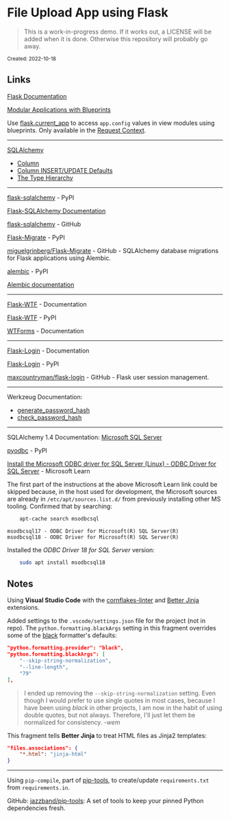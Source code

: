 # File Upload App using Flask

> This is a work-in-progress demo. If it works out, a LICENSE will be added when it is done. Otherwise this repository will probably go away.

<sub>Created: 2022-10-18</sub>

## Links

[Flask Documentation](https://flask.palletsprojects.com/en/latest/)

[Modular Applications with Blueprints](https://flask.palletsprojects.com/en/latest/blueprints/)

Use [flask.current_app](https://flask.palletsprojects.com/en/latest/api/#flask.current_app) to access `app.config` values in view modules using blueprints. Only available in the [Request Context](https://flask.palletsprojects.com/en/latest/reqcontext/#notes-on-proxies).

---

[SQLAlchemy](https://www.sqlalchemy.org/)
- [Column](https://docs.sqlalchemy.org/en/14/core/metadata.html?highlight=column#sqlalchemy.schema.Column)
- [Column INSERT/UPDATE Defaults](https://docs.sqlalchemy.org/en/14/core/defaults.html)
- [The Type Hierarchy](https://docs.sqlalchemy.org/en/14/core/type_basics.html#the-camelcase-datatypes)

---

[flask-sqlalchemy](https://pypi.org/project/flask-sqlalchemy/) - PyPI

[Flask-SQLAlchemy Documentation](https://flask-sqlalchemy.palletsprojects.com/en/3.0.x/)

[flask-sqlalchemy](https://github.com/pallets-eco/flask-sqlalchemy/) - GitHub


[Flask-Migrate](https://pypi.org/project/Flask-Migrate/) - PyPI

[miguelgrinberg/Flask-Migrate](https://github.com/miguelgrinberg/flask-migrate) - GitHub - SQLAlchemy database migrations for Flask applications using Alembic.

[alembic](https://pypi.org/project/alembic/) - PyPI

[Alembic documentation](https://alembic.sqlalchemy.org/en/latest/)

---

[Flask-WTF](https://flask-wtf.readthedocs.io/en/1.0.x/) - Documentation

[Flask-WTF](https://pypi.org/project/Flask-WTF/) - PyPI

[WTForms](https://wtforms.readthedocs.io/en/3.0.x/) - Documentation

---

[Flask-Login](https://flask-login.readthedocs.io/en/latest/) - Documentation

[Flask-Login](https://pypi.org/project/Flask-Login/) - PyPI

[maxcountryman/flask-login](https://github.com/maxcountryman/flask-login) - GitHub - Flask user session management.

---

Werkzeug Documentation:
- [generate_password_hash](https://werkzeug.palletsprojects.com/en/2.2.x/utils/#werkzeug.security.generate_password_hash)
- [check_password_hash](https://werkzeug.palletsprojects.com/en/2.2.x/utils/#werkzeug.security.check_password_hash)


---

 SQLAlchemy 1.4 Documentation: [Microsoft SQL Server](https://docs.sqlalchemy.org/en/14/dialects/mssql.html#module-sqlalchemy.dialects.mssql.pyodbc)

[pyodbc](https://pypi.org/project/pyodbc/) - PyPI


[Install the Microsoft ODBC driver for SQL Server (Linux) - ODBC Driver for SQL Server](https://learn.microsoft.com/en-us/sql/connect/odbc/linux-mac/installing-the-microsoft-odbc-driver-for-sql-server?view=sql-server-ver16#ubuntu18) - Microsoft Learn


The first part of the instructions at the above Microsoft Learn link could be skipped because, in the host used for development, the Microsoft sources are already in `/etc/apt/sources.list.d/` from previously installing other MS tooling. Confirmed that by searching:

```bash
    apt-cache search msodbcsql
```

    msodbcsql17 - ODBC Driver for Microsoft(R) SQL Server(R)
    msodbcsql18 - ODBC Driver for Microsoft(R) SQL Server(R)

Installed the *ODBC Driver 18 for SQL Server* version:

```bash
    sudo apt install msodbcsql18
```

## Notes

Using **Visual Studio Code** with the [cornflakes-linter](https://marketplace.visualstudio.com/items?itemName=kevinglasson.cornflakes-linter) and [Better Jinja](https://marketplace.visualstudio.com/items?itemName=samuelcolvin.jinjahtml) extensions.

Added settings to the `.vscode/settings.json` file for the project (not in repo). The `python.formatting.blackArgs` setting in this fragment overrides some of the [black](https://pypi.org/project/black/) formatter's defaults:

```json
"python.formatting.provider": "black",
"python.formatting.blackArgs": [
    "--skip-string-normalization",
    "--line-length",
    "79"
],
```

> I ended up removing the `--skip-string-normalization` setting. Even though I would prefer to use single quotes in most cases, because I have been using *black* in other projects, I am now in the habit of using double quotes, but not always. Therefore, I'll just let them be normalized for consistency. *-wem*

This fragment tells **Better Jinja** to treat HTML files as Jinja2 templates:

```json
"files.associations": {
    "*.html": "jinja-html"
}
```

---

Using `pip-compile`, part of [pip-tools](https://pypi.org/project/pip-tools/), to create/update `requirements.txt` from `requirements.in`.

GitHub: [jazzband/pip-tools](https://github.com/jazzband/pip-tools/): A set of tools to keep your pinned Python dependencies fresh.
